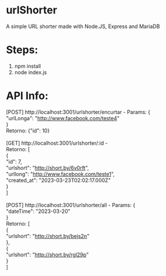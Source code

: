 # urlShorter
A simple URL shorter made with Node.JS, Express and MariaDB

# Steps:
1) npm install
2) node index.js

# API Info:
[POST] http://localhost:3001/urlshorter/encurtar - Params: {<br />
"urlLonga": "http://www.facebook.com/teste4" <br />
}<br />
Retorno: {"id": 10}<br /><br />
[GET] http://localhost:3001/urlshorter/:id - <br />
Retorno: [<br />
{ <br />
"id": 7, <br />
"urlshort": "http://short.by/6v0rft", <br />
"urllong": "http://www.facebook.com/teste1", <br />
"created_at": "2023-03-23T02:02:17.000Z" <br />
} <br />
]<br /> <br />
[POST] http://localhost:3001/urlshorter/all - Params: {<br />
"dateTime": "2023-03-20" <br />
}<br />
Retorno: [ <br />
{ <br />
"urlshort": "http://short.by/bejs2n" <br />
}, <br />
{ <br />
"urlshort": "http://short.by/rgl29p" <br />
} <br />
]<br /><br />

